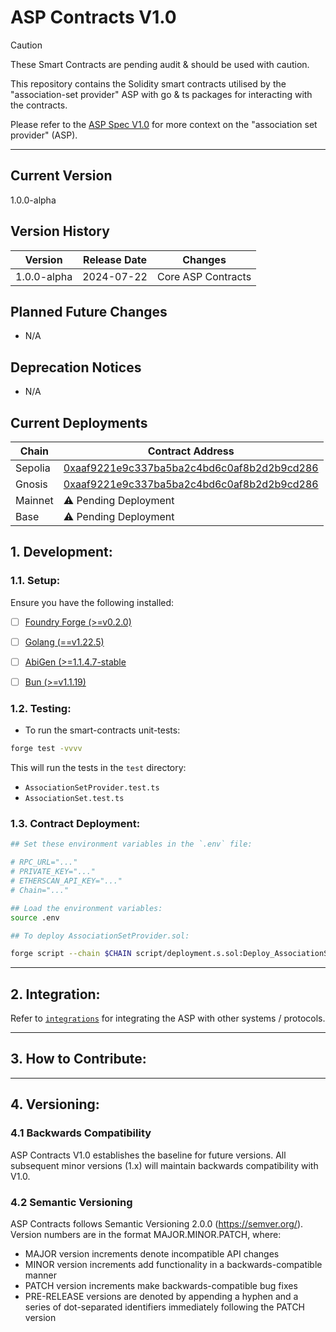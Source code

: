 # ASP Contracts V1.0

> [!CAUTION]
> These Smart Contracts are pending audit & should be used with caution.

This repository contains the Solidity smart contracts utilised by the "association-set provider" ASP with go & ts packages for interacting with the contracts.

Please refer to the [ASP Spec V1.0](https://0xbow-io.github.io/asp-spec-v1.0/) for more context on the "association set provider" (ASP).

---

## Current Version

1.0.0-alpha

## Version History

| Version     | Release Date | Changes            |
| ----------- | ------------ | ------------------ |
| 1.0.0-alpha | 2024-07-22   | Core ASP Contracts |

## Planned Future Changes

- N/A

## Deprecation Notices

- N/A

## Current Deployments

| Chain   | Contract Address                                |
| ------- | ----------------------------------------------- |
| Sepolia | [0xaaf9221e9c337ba5ba2c4bd6c0af8b2d2b9cd286][1] |
| Gnosis  | [0xaaf9221e9c337ba5ba2c4bd6c0af8b2d2b9cd286][2] |
| Mainnet | ⚠️ Pending Deployment                           |
| Base    | ⚠️ Pending Deployment                           |

[1]: https://sepolia.etherscan.io/address/0xaaf9221e9c337ba5ba2c4bd6c0af8b2d2b9cd286
[2]: https://gnosisscan.io/address/0x9a6425a02a72C6983E45A4939E432Ebe4611f53E

## 1. Development:

### 1.1. Setup:

Ensure you have the following installed:

- [ ] [Foundry Forge (>=v0.2.0)](https://book.getfoundry.sh/getting-started/installation)
- [ ] [Golang (==v1.22.5)](https://go.dev/doc/install)
- [ ] [AbiGen (>=1.1.4.7-stable](https://geth.ethereum.org/docs/tools/abigen)
- [ ] [Bun (>=v1.1.19)](https://bun.sh/)


### 1.2. Testing:

- To run the smart-contracts unit-tests:

```bash
forge test -vvvv
```

This will run the tests in the `test` directory:

- `AssociationSetProvider.test.ts`
- `AssociationSet.test.ts`

### 1.3. Contract Deployment:

```bash
## Set these environment variables in the `.env` file:

# RPC_URL="..."
# PRIVATE_KEY="..."
# ETHERSCAN_API_KEY="..."
# Chain="..."

## Load the environment variables:
source .env

## To deploy AssociationSetProvider.sol:

forge script --chain $CHAIN script/deployment.s.sol:Deploy_AssociationSetProvider --rpc-url $RPC_URL --legacy --broadcast --verify -vvv
```

---

## 2. Integration:

Refer to [`integrations`](/integrations/README.md) for integrating the ASP with other systems / protocols.

---

## 3. How to Contribute:

---

## 4. Versioning:

### 4.1 Backwards Compatibility

ASP Contracts V1.0 establishes the baseline for future versions. All subsequent minor versions (1.x) will maintain backwards compatibility with V1.0.

### 4.2 Semantic Versioning

ASP Contracts follows Semantic Versioning 2.0.0 (https://semver.org/). Version numbers are in the format MAJOR.MINOR.PATCH, where:

- MAJOR version increments denote incompatible API changes
- MINOR version increments add functionality in a backwards-compatible manner
- PATCH version increments make backwards-compatible bug fixes
- PRE-RELEASE versions are denoted by appending a hyphen and a series of dot-separated identifiers immediately following the PATCH version
